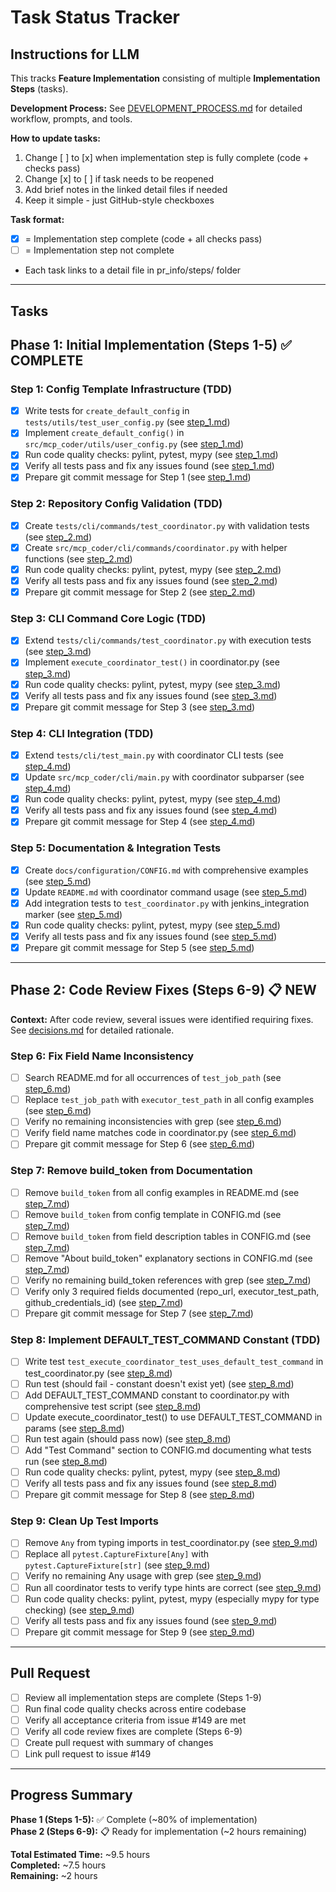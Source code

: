 # Task Status Tracker

## Instructions for LLM

This tracks **Feature Implementation** consisting of multiple **Implementation Steps** (tasks).

**Development Process:** See [DEVELOPMENT_PROCESS.md](./DEVELOPMENT_PROCESS.md) for detailed workflow, prompts, and tools.

**How to update tasks:**

1. Change [ ] to [x] when implementation step is fully complete (code + checks pass)
2. Change [x] to [ ] if task needs to be reopened
3. Add brief notes in the linked detail files if needed
4. Keep it simple - just GitHub-style checkboxes

**Task format:**

- [x] = Implementation step complete (code + all checks pass)
- [ ] = Implementation step not complete
- Each task links to a detail file in pr_info/steps/ folder

---

## Tasks

## Phase 1: Initial Implementation (Steps 1-5) ✅ COMPLETE

### Step 1: Config Template Infrastructure (TDD)
- [x] Write tests for `create_default_config` in `tests/utils/test_user_config.py` (see [step_1.md](steps/step_1.md))
- [x] Implement `create_default_config()` in `src/mcp_coder/utils/user_config.py` (see [step_1.md](steps/step_1.md))
- [x] Run code quality checks: pylint, pytest, mypy (see [step_1.md](steps/step_1.md))
- [x] Verify all tests pass and fix any issues found (see [step_1.md](steps/step_1.md))
- [x] Prepare git commit message for Step 1 (see [step_1.md](steps/step_1.md))

### Step 2: Repository Config Validation (TDD)
- [x] Create `tests/cli/commands/test_coordinator.py` with validation tests (see [step_2.md](steps/step_2.md))
- [x] Create `src/mcp_coder/cli/commands/coordinator.py` with helper functions (see [step_2.md](steps/step_2.md))
- [x] Run code quality checks: pylint, pytest, mypy (see [step_2.md](steps/step_2.md))
- [x] Verify all tests pass and fix any issues found (see [step_2.md](steps/step_2.md))
- [x] Prepare git commit message for Step 2 (see [step_2.md](steps/step_2.md))

### Step 3: CLI Command Core Logic (TDD)
- [x] Extend `tests/cli/commands/test_coordinator.py` with execution tests (see [step_3.md](steps/step_3.md))
- [x] Implement `execute_coordinator_test()` in coordinator.py (see [step_3.md](steps/step_3.md))
- [x] Run code quality checks: pylint, pytest, mypy (see [step_3.md](steps/step_3.md))
- [x] Verify all tests pass and fix any issues found (see [step_3.md](steps/step_3.md))
- [x] Prepare git commit message for Step 3 (see [step_3.md](steps/step_3.md))

### Step 4: CLI Integration (TDD)
- [x] Extend `tests/cli/test_main.py` with coordinator CLI tests (see [step_4.md](steps/step_4.md))
- [x] Update `src/mcp_coder/cli/main.py` with coordinator subparser (see [step_4.md](steps/step_4.md))
- [x] Run code quality checks: pylint, pytest, mypy (see [step_4.md](steps/step_4.md))
- [x] Verify all tests pass and fix any issues found (see [step_4.md](steps/step_4.md))
- [x] Prepare git commit message for Step 4 (see [step_4.md](steps/step_4.md))

### Step 5: Documentation & Integration Tests
- [x] Create `docs/configuration/CONFIG.md` with comprehensive examples (see [step_5.md](steps/step_5.md))
- [x] Update `README.md` with coordinator command usage (see [step_5.md](steps/step_5.md))
- [x] Add integration tests to `test_coordinator.py` with jenkins_integration marker (see [step_5.md](steps/step_5.md))
- [x] Run code quality checks: pylint, pytest, mypy (see [step_5.md](steps/step_5.md))
- [x] Verify all tests pass and fix any issues found (see [step_5.md](steps/step_5.md))
- [x] Prepare git commit message for Step 5 (see [step_5.md](steps/step_5.md))

---

## Phase 2: Code Review Fixes (Steps 6-9) 📋 NEW

**Context:** After code review, several issues were identified requiring fixes. See [decisions.md](steps/decisions.md) for detailed rationale.

### Step 6: Fix Field Name Inconsistency
- [ ] Search README.md for all occurrences of `test_job_path` (see [step_6.md](steps/step_6.md))
- [ ] Replace `test_job_path` with `executor_test_path` in all config examples (see [step_6.md](steps/step_6.md))
- [ ] Verify no remaining inconsistencies with grep (see [step_6.md](steps/step_6.md))
- [ ] Verify field name matches code in coordinator.py (see [step_6.md](steps/step_6.md))
- [ ] Prepare git commit message for Step 6 (see [step_6.md](steps/step_6.md))

### Step 7: Remove build_token from Documentation
- [ ] Remove `build_token` from all config examples in README.md (see [step_7.md](steps/step_7.md))
- [ ] Remove `build_token` from config template in CONFIG.md (see [step_7.md](steps/step_7.md))
- [ ] Remove `build_token` from field description tables in CONFIG.md (see [step_7.md](steps/step_7.md))
- [ ] Remove "About build_token" explanatory sections in CONFIG.md (see [step_7.md](steps/step_7.md))
- [ ] Verify no remaining build_token references with grep (see [step_7.md](steps/step_7.md))
- [ ] Verify only 3 required fields documented (repo_url, executor_test_path, github_credentials_id) (see [step_7.md](steps/step_7.md))
- [ ] Prepare git commit message for Step 7 (see [step_7.md](steps/step_7.md))

### Step 8: Implement DEFAULT_TEST_COMMAND Constant (TDD)
- [ ] Write test `test_execute_coordinator_test_uses_default_test_command` in test_coordinator.py (see [step_8.md](steps/step_8.md))
- [ ] Run test (should fail - constant doesn't exist yet) (see [step_8.md](steps/step_8.md))
- [ ] Add DEFAULT_TEST_COMMAND constant to coordinator.py with comprehensive test script (see [step_8.md](steps/step_8.md))
- [ ] Update execute_coordinator_test() to use DEFAULT_TEST_COMMAND in params (see [step_8.md](steps/step_8.md))
- [ ] Run test again (should pass now) (see [step_8.md](steps/step_8.md))
- [ ] Add "Test Command" section to CONFIG.md documenting what tests run (see [step_8.md](steps/step_8.md))
- [ ] Run code quality checks: pylint, pytest, mypy (see [step_8.md](steps/step_8.md))
- [ ] Verify all tests pass and fix any issues found (see [step_8.md](steps/step_8.md))
- [ ] Prepare git commit message for Step 8 (see [step_8.md](steps/step_8.md))

### Step 9: Clean Up Test Imports
- [ ] Remove `Any` from typing imports in test_coordinator.py (see [step_9.md](steps/step_9.md))
- [ ] Replace all `pytest.CaptureFixture[Any]` with `pytest.CaptureFixture[str]` (see [step_9.md](steps/step_9.md))
- [ ] Verify no remaining Any usage with grep (see [step_9.md](steps/step_9.md))
- [ ] Run all coordinator tests to verify type hints are correct (see [step_9.md](steps/step_9.md))
- [ ] Run code quality checks: pylint, pytest, mypy (especially mypy for type checking) (see [step_9.md](steps/step_9.md))
- [ ] Verify all tests pass and fix any issues found (see [step_9.md](steps/step_9.md))
- [ ] Prepare git commit message for Step 9 (see [step_9.md](steps/step_9.md))

---

## Pull Request

- [ ] Review all implementation steps are complete (Steps 1-9)
- [ ] Run final code quality checks across entire codebase
- [ ] Verify all acceptance criteria from issue #149 are met
- [ ] Verify all code review fixes are complete (Steps 6-9)
- [ ] Create pull request with summary of changes
- [ ] Link pull request to issue #149

---

## Progress Summary

**Phase 1 (Steps 1-5):** ✅ Complete (~80% of implementation)  
**Phase 2 (Steps 6-9):** 📋 Ready for implementation (~2 hours remaining)

**Total Estimated Time:** ~9.5 hours  
**Completed:** ~7.5 hours  
**Remaining:** ~2 hours
